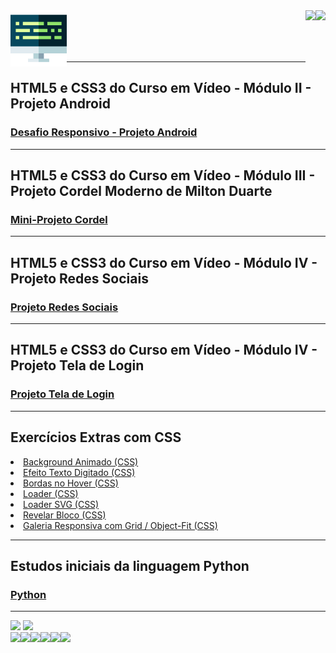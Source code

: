 <div>
  <a href="https://viniciusm0raes.github.io" target="_blank">
    <img align="left" height="90" weight="100" src="programacao.png" />
  </a>
</div>
<div>
  <img align="right" height="90" weight="100" src="https://cdn.jsdelivr.net/gh/devicons/devicon/icons/html5/html5-original.svg" />          
  <img align="right" height="90" weight="100" src="https://cdn.jsdelivr.net/gh/devicons/devicon/icons/css3/css3-original.svg" />  
</div>

<br>
<br>
<br>
<br>


***

## HTML5 e CSS3 do Curso em Vídeo - Módulo II - Projeto Android
### <a href="https://viniciusm0raes.github.io/projeto-android/index.html" target="_blank"> Desafio Responsivo - Projeto Android</a>

***

## HTML5 e CSS3 do Curso em Vídeo - Módulo III - Projeto Cordel Moderno de Milton Duarte
### <a href="https://viniciusm0raes.github.io/projeto-cordel/index.html" target="_blank"> Mini-Projeto Cordel</a>

***

## HTML5 e CSS3 do Curso em Vídeo - Módulo IV - Projeto Redes Sociais
### <a href="https://viniciusm0raes.github.io/projeto-rsocial/index.html" target="_blank"> Projeto Redes Sociais</a>

***

## HTML5 e CSS3 do Curso em Vídeo - Módulo IV - Projeto Tela de Login
### <a href="https://viniciusm0raes.github.io/projeto-login/index.html" target="_blank"> Projeto Tela de Login</a>

***

## Exercícios Extras com CSS

<li><a href="https://viniciusm0raes.github.io/html-css/exercicios/ex_extras/background-animado.html"> Background Animado (CSS)</a></li>  
<li><a href="https://viniciusm0raes.github.io/html-css/exercicios/ex_extras/efeito-texto.html"> Efeito Texto Digitado (CSS)</a></li>  
<li><a href="https://viniciusm0raes.github.io/html-css/exercicios/ex_extras/bordas-hover.html"> Bordas no Hover (CSS)</a></li>  
<li><a href="https://viniciusm0raes.github.io/html-css/exercicios/ex_extras/loader-css.html"> Loader (CSS)</a></li>  
<li><a href="https://viniciusm0raes.github.io/html-css/exercicios/ex_extras/loader-css-svg.html"> Loader SVG (CSS)</a></li>  
<li><a href="https://viniciusm0raes.github.io/html-css/exercicios/ex_extras/revelar-bloco.html"> Revelar Bloco (CSS)</a></li>  
<li><a href="https://viniciusm0raes.github.io/html-css/exercicios/ex_extras/grid_object-fit_responsivo.html"> Galeria Responsiva com Grid / Object-Fit (CSS)</a></li>  
  
***
## Estudos iniciais da linguagem Python
### <a href="https://github.com/viniciusm0raes/python" target="_blank"> Python</a>

***

<div>
  <img height="180em" src="https://github-readme-stats.vercel.app/api?username=viniciusm0raes&show_icons=true&theme=gruvbox">
  <img height="180em" src="https://github-readme-stats.vercel.app/api/top-langs/?username=viniciusm0raes&layout=compact">
</div>
<div>
  <img align="left" height="30" weight="40" src="https://cdn.jsdelivr.net/gh/devicons/devicon/icons/html5/html5-original.svg"/>
  <img align="left" height="30" weight="40" src="https://cdn.jsdelivr.net/gh/devicons/devicon/icons/css3/css3-original.svg"/>
  <img align="left" height="30" weight="40" src="https://cdn.jsdelivr.net/gh/devicons/devicon/icons/wordpress/wordpress-plain.svg"/>
  <img align="left" height="30" weight="40" src="https://cdn.jsdelivr.net/gh/devicons/devicon/icons/python/python-original.svg"/>
  <img align="left" height="30" weight="40" src="https://cdn.jsdelivr.net/gh/devicons/devicon/icons/debian/debian-plain.svg"/>
  <img align="left" height="30" weight="40" src="https://i.imgur.com/gQ7hH8v.png"/>
  </div>
<br>
